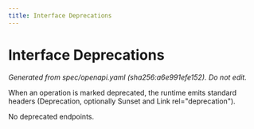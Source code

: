 ```yaml
---
title: Interface Deprecations
---
```


# Interface Deprecations

_Generated from spec/openapi.yaml (sha256:a6e991efe152). Do not edit._

When an operation is marked deprecated, the runtime emits standard headers (Deprecation, optionally Sunset and Link rel="deprecation").

No deprecated endpoints.

